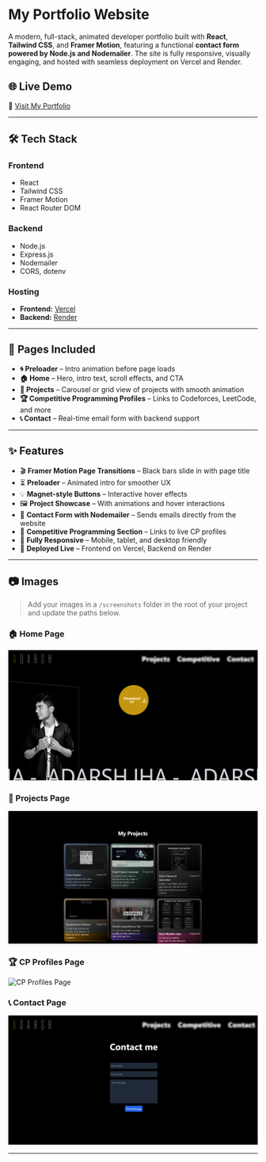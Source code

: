 # My Portfolio Website

A modern, full-stack, animated developer portfolio built with **React**, **Tailwind CSS**, and **Framer Motion**, featuring a functional **contact form powered by Node.js and Nodemailer**. The site is fully responsive, visually engaging, and hosted with seamless deployment on Vercel and Render.

## 🌐 Live Demo

🔗 [Visit My Portfolio](https://adarshjha.vercel.app/)

---

## 🛠 Tech Stack

### Frontend

- React
- Tailwind CSS
- Framer Motion
- React Router DOM

### Backend

- Node.js
- Express.js
- Nodemailer
- CORS, dotenv

### Hosting

- **Frontend:** [Vercel](https://vercel.com/)
- **Backend:** [Render](https://render.com/)

---

## 📄 Pages Included

- **🌀 Preloader** – Intro animation before page loads
- **🏠 Home** – Hero, intro text, scroll effects, and CTA
- **💼 Projects** – Carousel or grid view of projects with smooth animation
- **🏆 Competitive Programming Profiles** – Links to Codeforces, LeetCode, and more
- **📞 Contact** – Real-time email form with backend support

---

## ✨ Features

- 🎬 **Framer Motion Page Transitions** – Black bars slide in with page title
- ⏳ **Preloader** – Animated intro for smoother UX
- 💡 **Magnet-style Buttons** – Interactive hover effects
- 🖼️ **Project Showcase** – With animations and hover interactions
- 💌 **Contact Form with Nodemailer** – Sends emails directly from the website
- 🔗 **Competitive Programming Section** – Links to live CP profiles
- 📱 **Fully Responsive** – Mobile, tablet, and desktop friendly
- 🚀 **Deployed Live** – Frontend on Vercel, Backend on Render

---

## 📷 Images

> Add your images in a `/screenshots` folder in the root of your project and update the paths below.

### 🏠 Home Page  
![Home Page](./screenshots/home.png)

### 💼 Projects Page  
![Projects Page](./screenshots/projects.png)

### 🏆 CP Profiles Page  
![CP Profiles Page](./screenshots/cp-profiles.png)

### 📞 Contact Page  
![Contact Page](./screenshots/contact.png)

---
